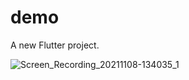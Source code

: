 # demo

A new Flutter project.


![Screen_Recording_20211108-134035_1](https://user-images.githubusercontent.com/43620279/143914083-ea553a32-eaf3-4e2d-aa2e-81e95c152ede.gif)
